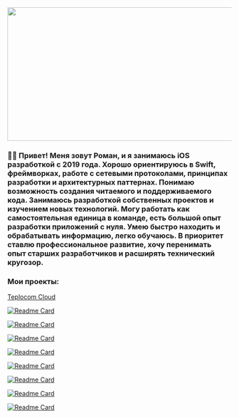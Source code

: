 
<!---
<div align="center">
  <img src="https://media.giphy.com/media/1GEATImIxEXVR79Dhk/giphy.gif" width="600" height="300"/>
</div>
-->

<div align="center">
  <img src="https://media.giphy.com/media/giKklFontfveZrNXjz/giphy.gif" width="600" height="300"/>
</div>


### :man_technologist: Привет! Меня зовут Роман, и я занимаюсь iOS разработкой с 2019 года. Хорошо ориентируюсь в Swift, фреймворках, работе с сетевыми протоколами, принципах разработки и архитектурных паттернах. Понимаю возможность создания читаемого и поддерживаемого кода. Занимаюсь разработкой собственных проектов и изучением новых технологий. Могу работать как самостоятельная единица в команде, есть большой опыт разработки приложений с нуля. Умею быстро находить и обрабатывать информацию, легко обучаюсь. В приоритет ставлю профессиональное развитие, хочу перенимать опыт старших разработчиков и расширять технический кругозор.
### Мои проекты:

[Teplocom Cloud](https://github.com/RomanElfimov/TeplocomCloud)

[![Readme Card](https://github-readme-stats.vercel.app/api/pin/?username=RomanElfimov&repo=FitoBast&theme=tokyonight)](https://github.com/RomanElfimov/FitoBast)

[![Readme Card](https://github-readme-stats.vercel.app/api/pin/?username=RomanElfimov&repo=DemoDev&theme=tokyonight)](https://github.com/RomanElfimov/DemoDev)

[![Readme Card](https://github-readme-stats.vercel.app/api/pin/?username=RomanElfimov&repo=IMusic&theme=tokyonight)](https://github.com/RomanElfimov/IMusic)

[![Readme Card](https://github-readme-stats.vercel.app/api/pin/?username=RomanElfimov&repo=Twitter&theme=tokyonight)](https://github.com/RomanElfimov/Twitter)

[![Readme Card](https://github-readme-stats.vercel.app/api/pin/?username=RomanElfimov&repo=Uber&theme=tokyonight)](https://github.com/RomanElfimov/Uber)

[![Readme Card](https://github-readme-stats.vercel.app/api/pin/?username=RomanElfimov&repo=VKNewsFeed&theme=tokyonight)](https://github.com/RomanElfimov/VKNewsFeed)

[![Readme Card](https://github-readme-stats.vercel.app/api/pin/?username=RomanElfimov&repo=Tinder&theme=tokyonight)](https://github.com/RomanElfimov/Tinder)

[![Readme Card](https://github-readme-stats.vercel.app/api/pin/?username=RomanElfimov&repo=BankingApp&theme=tokyonight)](https://github.com/RomanElfimov/BankingApp)
